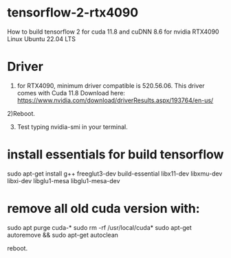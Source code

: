 # tensorflow-2-rtx4090
How to build tensorflow 2 for cuda 11.8 and cuDNN 8.6 for nvidia RTX4090
Linux Ubuntu 22.04 LTS


# Driver
1) for RTX4090, minimum driver compatible is 520.56.06. This driver comes with Cuda 11.8
Download here: https://www.nvidia.com/download/driverResults.aspx/193764/en-us/

2)Reboot.

3) Test typing nvidia-smi in your terminal.

# install essentials for build tensorflow
sudo apt-get install g++ freeglut3-dev build-essential libx11-dev libxmu-dev libxi-dev libglu1-mesa libglu1-mesa-dev

# remove all old cuda version with:
sudo apt purge cuda-*
sudo rm -rf /usr/local/cuda*
sudo apt-get autoremove && sudo apt-get autoclean

reboot.







